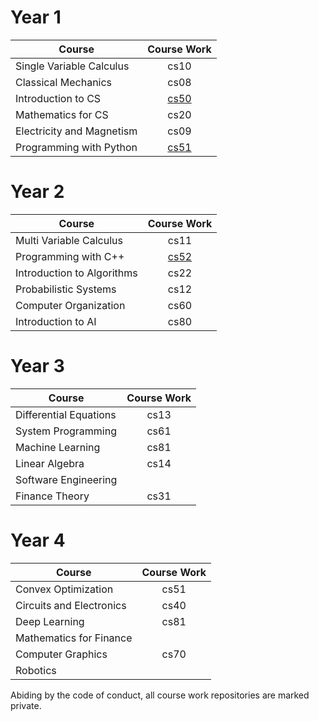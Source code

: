 # Year 1

| Course                         | Course Work                    |
| -------------------------------|:------------------------------:|
| Single Variable Calculus       | cs10                           | 
| Classical Mechanics            | cs08                           | 
| Introduction to CS             | [cs50](../../../cs50)          |
| Mathematics for CS             | cs20                           | 
| Electricity and Magnetism      | cs09                           |  
| Programming with Python        | [cs51](../../../cs21)          | 

# Year 2

| Course                         | Course Work   |
| -------------------------------|:------------------------------:|
| Multi Variable Calculus        | cs11                           |   
| Programming with C++           | [cs52](../../../cs51)          | 
| Introduction to Algorithms     | cs22                           | 
| Probabilistic Systems          | cs12                           |  
| Computer Organization          | cs60                           | 
| Introduction to AI             | cs80                           |   

# Year 3

| Course                         | Course Work   |
| -------------------------------|:-------------:|
| Differential Equations         | cs13          | 
| System Programming             | cs61          | 
| Machine Learning               | cs81          | 
| Linear Algebra                 | cs14          | 
| Software Engineering           |               | 
| Finance Theory                 | cs31          | 

# Year 4

| Course                         | Course Work   |
| -------------------------------|:-------------:|
| Convex Optimization            | cs51          | 
| Circuits and Electronics       | cs40          | 
| Deep Learning                  | cs81          | 
| Mathematics for Finance        |               | 
| Computer Graphics              | cs70          | 
| Robotics                       |               | 

Abiding by the code of conduct, all course work repositories are marked private.
